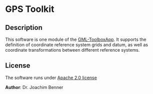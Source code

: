 # GPS Toolkit

## Description
This software is one module of the [GML-ToolboxApp](..\README.md). It supports the definition of coordinate reference 
system grids and datum, as well as coordinate transformations between different reference systems. 


## License
The software runs under [Apache 2.0 license](LICENSE.md)


**Author**: Dr. Joachim Benner


